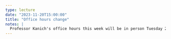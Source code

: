```yaml
---
type: lecture
date: "2023-11-20T15:00:00"
title: "Office hours change"
notes: |
  Professor Kanich's office hours this week will be in person Tuesday 2-4pm due to the Thanksgiving holiday.
---
```

